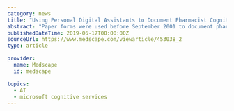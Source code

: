 ```yaml
---
category: news
title: "Using Personal Digital Assistants to Document Pharmacist Cognitive Services and Estimate Potential Reimbursement"
abstract: "Paper forms were used before September 2001 to document pharmacists' cognitive services. A database of interventions ... Data were exported into Microsoft Excel 2000 for graphing. CliniTrend for Windows NT, version 2.02 (ASHP, Bethesda, MD), was used ..."
publishedDateTime: 2019-06-17T00:00:00Z
sourceUrl: https://www.medscape.com/viewarticle/453038_2
type: article

provider:
  name: Medscape
  id: medscape

topics:
  - AI
  - microsoft cognitive services
---
```

